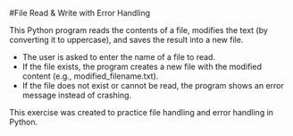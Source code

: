 #File Read & Write with Error Handling

This Python program reads the contents of a file, modifies the text (by converting it to uppercase), and saves the result into a new file.

- The user is asked to enter the name of a file to read.
- If the file exists, the program creates a new file with the modified content (e.g., modified_filename.txt).
- If the file does not exist or cannot be read, the program shows an error message instead of crashing.

This exercise was created to practice file handling and error handling in Python.
